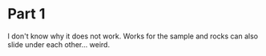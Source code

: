 # Part 1
I don't know why it does not work. Works for the sample and rocks can also slide under each other... weird.

